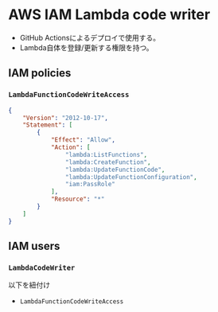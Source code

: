 # AWS IAM Lambda code writer

- GitHub Actionsによるデプロイで使用する。
- Lambda自体を登録/更新する権限を持つ。

## IAM policies

### `LambdaFunctionCodeWriteAccess`

```json
{
    "Version": "2012-10-17",
    "Statement": [
        {
            "Effect": "Allow",
            "Action": [
                "lambda:ListFunctions",
                "lambda:CreateFunction",
                "lambda:UpdateFunctionCode",
                "lambda:UpdateFunctionConfiguration",
                "iam:PassRole"
            ],
            "Resource": "*"
        }
    ]
}
```

## IAM users

### `LambdaCodeWriter`
以下を紐付け
- `LambdaFunctionCodeWriteAccess`
